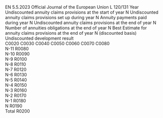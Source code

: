 EN  5.5.2023 Official Journal of the European Union L 120/131
 Year  Undiscounted 
annuity claims 
provisions at the 
start of year N  Undiscounted 
annuity claims 
provisions set up 
during year N  Annuity payments 
paid during year N  Undiscounted 
annuity claims 
provisions at the end 
of year N  Number of 
annuities 
obligations at the 
end of year N  Best Estimate for annuity 
claims provisions at the 
end of year N (discounted 
basis)  Undiscounted 
development 
result  
C0020  C0030  C0040  C0050  C0060  C0070  C0080  
N-11  R0080  
N-10  R0090  
N-9  R0100  
N-8  R0110  
N-7  R0120  
N-6  R0130  
N-5  R0140  
N-4  R0150  
N-3  R0160  
N-2  R0170  
N-1  R0180  
N R0190  
Total  R0200
